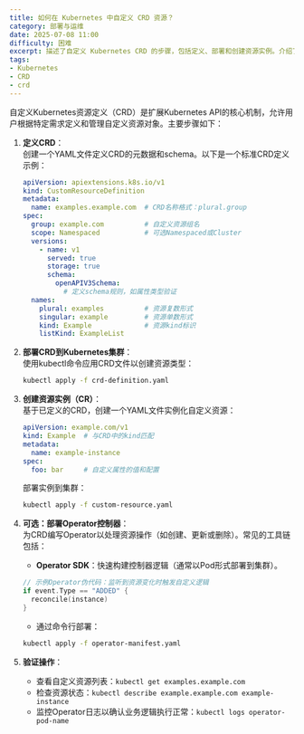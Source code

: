 ```yaml
---
title: 如何在 Kubernetes 中自定义 CRD 资源？
category: 部署与运维
date: 2025-07-08 11:00
difficulty: 困难
excerpt: 描述了自定义 Kubernetes CRD 的步骤，包括定义、部署和创建资源实例。介绍了 Operator 控制器的概念及其常用工具链。
tags:
- Kubernetes
- CRD
- crd
---
```

自定义Kubernetes资源定义（CRD）是扩展Kubernetes API的核心机制，允许用户根据特定需求定义和管理自定义资源对象。主要步骤如下：  

1. **定义CRD**：  
   创建一个YAML文件定义CRD的元数据和schema。以下是一个标准CRD定义示例：  
   ```yaml
   apiVersion: apiextensions.k8s.io/v1
   kind: CustomResourceDefinition
   metadata:
     name: examples.example.com  # CRD名称格式：plural.group
   spec:
     group: example.com          # 自定义资源组名
     scope: Namespaced           # 可选Namespaced或Cluster
     versions:
       - name: v1
         served: true
         storage: true
         schema:
           openAPIV3Schema:
             # 定义schema规则，如属性类型验证
     names:
       plural: examples          # 资源复数形式
       singular: example         # 资源单数形式
       kind: Example             # 资源kind标识
       listKind: ExampleList
   ```

2. **部署CRD到Kubernetes集群**：  
   使用kubectl命令应用CRD文件以创建资源类型：  
   ```bash
   kubectl apply -f crd-definition.yaml
   ```

3. **创建资源实例（CR）**：  
   基于已定义的CRD，创建一个YAML文件实例化自定义资源：  
   ```yaml
   apiVersion: example.com/v1
   kind: Example  # 与CRD中的kind匹配
   metadata:
     name: example-instance
   spec:
     foo: bar     # 自定义属性的值和配置
   ```
   部署实例到集群：  
   ```bash
   kubectl apply -f custom-resource.yaml
   ```

4. **可选：部署Operator控制器**：  
   为CRD编写Operator以处理资源操作（如创建、更新或删除）。常见的工具链包括：  
   - **Operator SDK**：快速构建控制器逻辑（通常以Pod形式部署到集群）。  
   ```go
   // 示例Operator伪代码：监听到资源变化时触发自定义逻辑
   if event.Type == "ADDED" {
     reconcile(instance)
   }
   ```  
   - 通过命令行部署：  
   ```bash
   kubectl apply -f operator-manifest.yaml
   ```

5. **验证操作**：  
   - 查看自定义资源列表：`kubectl get examples.example.com`  
   - 检查资源状态：`kubectl describe example.example.com example-instance`  
   - 监控Operator日志以确认业务逻辑执行正常：`kubectl logs operator-pod-name`

